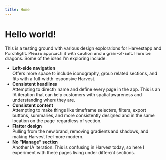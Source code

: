 ```yaml
---
title: Home
---
```


<main class="narrow">
  <h1 class="mb-16">Hello world!</h1>
  <p class="mb-16">
    This is a testing ground with various design explorations for Harvestapp and Porchlight. Please approach it with caution and a grain-of-salt. Here be dragons. Some of the ideas I’m exploring include:
  </p>
  <ul>
    <li class="mb-16">
      <strong>Left-side navigation</strong><br>
      Offers more space to include iconography, group related sections, and fits with a full-width responsive Harvest.
    </li>
    <li class="mb-16">
      <strong>Consistent headlines</strong><br>
      Attempting to directly name and define every page in the app. This is an IA iteration that can help customers with spatial awareness and understanding where they are.
    </li>
    <li class="mb-16">
      <strong>Consistent content</strong><br>
      Attempting to make things like timeframe selectors, filters, export buttons, summaries, and more consistently designed and in the same location on the page, regardless of section.
    </li>
    <li class="mb-16">
      <strong>Flatter design</strong><br>
      Pulling from the new brand, removing gradients and shadows, and making Harvest feel more modern.
    </li>
    <li class="mb-16">
      <strong>No “Manage” section</strong><br>
      Another IA iteration. This is confusing in Harvest today, so here I experiment with these pages living under different sections.
    </li>
  </ul>
</main>
